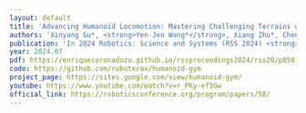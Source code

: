 ```yaml
---
layout: default
title: 'Advancing Humanoid Locomotion: Mastering Challenging Terrains with Denoising World Model Learning'
authors: 'Xinyang Gu*, <strong>Yen-Jen Wang*</strong>, Xiang Zhu*, Chengming Shi*, Yanjiang Guo, Yichen Liu, Jianyu Chen'
publication: 'In 2024 Robotics: Science and Systems (RSS 2024) <strong>(Outstanding Paper Award Finalists)</strong>'
year: 2024.07
pdf: https://enriquecoronadozu.github.io/rssproceedings2024/rss20/p058.pdf
code: https://github.com/roboterax/humanoid-gym
project_page: https://sites.google.com/view/humanoid-gym/
youtube: https://www.youtube.com/watch?v=r_PKy-ef5Gw
official_link: https://roboticsconference.org/program/papers/58/
---
```

